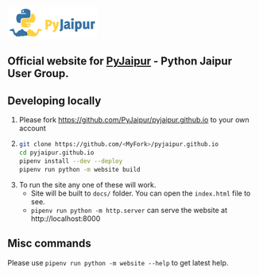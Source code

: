 ![PyJaipurLogo](https://github.com/PyJaipur/pyjaipur.github.io/blob/master/images/logo-white.png?raw=True) 

 
## Official website for [PyJaipur](https://pyjaipur.github.io) - Python Jaipur User Group.

## Developing locally

1. Please fork https://github.com/PyJaipur/pyjaipur.github.io to your own account
2. ```bash
   git clone https://github.com/<MyFork>/pyjaipur.github.io
   cd pyjaipur.github.io
   pipenv install --dev --deploy
   pipenv run python -m website build
   ```
3. To run the site any one of these will work.
    - Site will be built to `docs/` folder. You can open the `index.html` file to see.
    - `pipenv run python -m http.server` can serve the website at http://localhost:8000


## Misc commands

Please use `pipenv run python -m website --help` to get latest help.

